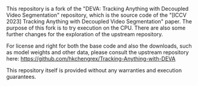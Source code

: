 This repository is a fork of the "DEVA: Tracking Anything with Decoupled Video Segmentation" repository, which is the source code of the "[ICCV 2023] Tracking Anything with Decoupled Video Segmentation" paper. The purpose of this fork is to try execution on the CPU. There are also some further changes for the exploration of the upstream repository.

For license and right for both the base code and also the downloads, such as model weights and other data, please consult the upstream repository here: https://github.com/hkchengrex/Tracking-Anything-with-DEVA

This repository itself is provided without any warranties and execution guarantees.
